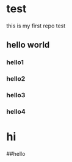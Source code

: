 # test
this is my first repo test
## hello world

### hello1
### hello2
### hello3
### hello4
# hi 
##hello 
